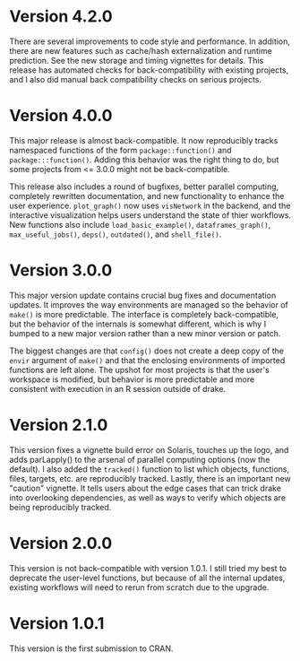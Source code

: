 # Version 4.2.0

There are several improvements to code style and performance. In addition, there are new features such as cache/hash externalization and runtime prediction. See the new storage and timing vignettes for details. This release has automated checks for back-compatibility with existing projects, and I also did manual back compatibility checks on serious projects.

# Version 4.0.0

This major release is almost back-compatible. It now reproducibly tracks namespaced functions of the form `package::function()` and `package:::function()`. Adding this behavior was the right thing to do, but some projects from <= 3.0.0 might not be back-compatible. 

This release also includes a round of bugfixes, better parallel computing, completely rewritten documentation, and new functionality to enhance the user experience. `plot_graph()` now uses `visNetwork` in the backend, and the interactive visualization helps users understand the state of thier workflows. New functions also include `load_basic_example()`, `dataframes_graph()`, `max_useful_jobs()`, `deps()`, `outdated()`, and `shell_file()`.

# Version 3.0.0

This major version update contains crucial bug fixes and documentation updates. It improves the way environments are managed so the behavior of `make()` is more predictable. The interface is completely back-compatible, but the behavior of the internals is somewhat different, which is why I bumped to a new major version rather than a new minor version or patch.

The biggest changes are that `config()` does not create a deep copy of the `envir` argument of `make()` and that the enclosing environments of imported functions are left alone. The upshot for most projects is that the user's workspace is modified, but behavior is more predictable and more consistent with execution in an R session outside of drake.

# Version 2.1.0

This version fixes a vignette build error on Solaris, touches up the logo, and adds parLapply() to the arsenal of parallel computing options (now the default). I also added the `tracked()` function to list which objects, functions, files, targets, etc. are reproducibly tracked. Lastly, there is an important new "caution" vignette. It tells users about the edge cases that can trick drake into overlooking dependencies, as well as ways to verify which objects are being reproducibly tracked.

# Version 2.0.0

This version is not back-compatible with version 1.0.1.
I still tried my best to deprecate the user-level functions, but because
of all the internal updates, existing workflows will need to rerun
from scratch due to the upgrade.

# Version 1.0.1

This version is the first submission to CRAN.
